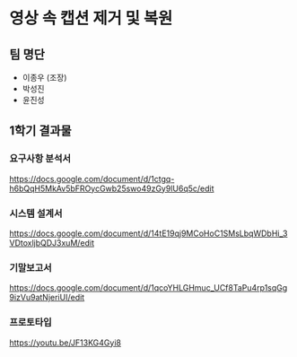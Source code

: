 # 영상 속 캡션 제거 및 복원

## 팀 명단

- 이종우 (조장)
- 박성진
- 윤진성

## 1학기 결과물
### 요구사항 분석서
https://docs.google.com/document/d/1ctgq-h6bQqH5MkAv5bFROycGwb25swo49zGy9lU6q5c/edit
### 시스템 설계서
https://docs.google.com/document/d/14tE19qj9MCoHoC1SMsLbqWDbHi_3VDtoxljbQDJ3xuM/edit
### 기말보고서
https://docs.google.com/document/d/1qcoYHLGHmuc_UCf8TaPu4rp1sqGg9izVu9atNjeriUI/edit
### 프로토타입
https://youtu.be/JF13KG4Gyi8
